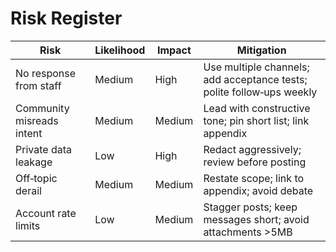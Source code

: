 <!-- status: stub; target: 150+ words -->
<!-- status: stub; target: 150+ words -->
<!-- status: stub; target: 150+ words -->
<!-- status: stub; target: 150+ words -->
<!-- status: stub; target: 150+ words -->
# Risk Register
| Risk | Likelihood | Impact | Mitigation |
|---|---|---|---|
| No response from staff | Medium | High | Use multiple channels; add acceptance tests; polite follow‑ups weekly |
| Community misreads intent | Medium | Medium | Lead with constructive tone; pin short list; link appendix |
| Private data leakage | Low | High | Redact aggressively; review before posting |
| Off‑topic derail | Medium | Medium | Restate scope; link to appendix; avoid debate |
| Account rate limits | Low | Medium | Stagger posts; keep messages short; avoid attachments >5MB |






